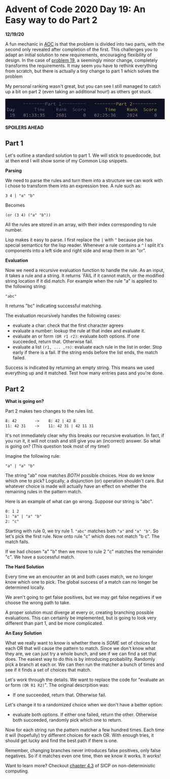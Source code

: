 Advent of Code 2020 Day 19: An Easy way to do Part 2
==========================================================

**12/19/20**

A fun mechanic in [AOC][1] is that the problem is divided
into two parts, with the second only revealed after completion of
the first.
This challenges you to adapt an initial solution to new requirements,
encouraging flexibility of design.
In the case of [problem 19][2], a seemingly minor change, completely transforms
the requirements. 
It may seem you have to rethink everything from scratch,
but there is actually a tiny change to part 1 which solves the problem

My personal ranking wasn't great, but you can see I still
managed to catch up a bit on part 2 (even taking an additional hour!) as others got stuck.

![personal stats aoc 2020](personal_stats.png)

**SPOILERS AHEAD**

## Part 1

Let's outline a standard solution to part 1.
We will stick to psuedocode, but at then end I will show some of my Common Lisp snippets.

**Parsing**

We need to parse the rules and turn them into a structure we can work with
I chose to transform them into an expression tree.
A rule such as:

    3 4 | "a" "b"

Becomes

    (or (3 4) ("a" "b"))

All the rules are stored in an array,
with their index corresponding to rule number.

Lisp makes it easy to parse.
I first replace the `|` with `^` because pie has special
semantics for the lisp reader. 
Whenever a rule contains a `^` I split it's components
into a left side and right side and wrap them in an "or".

**Evaluation**

Now we need a recursive evaluation function to handle the rule.
As an input, it takes a rule and a string.
It returns `FAIL if it cannot match,
or the modified string location if it did match.
For example when the rule "a" is applied to the following string:

    "abc"

It returns "bc" indicating successful matching.

The evaluation recursively handles the following cases:

- evaluate a char: check that the first character agrees
- evaluate a number: lookup the rule at that index and evaluate it.
- evaluate an or form `(OR r1 r2)`: evaluate both options. If one succeeded, return that. Otherwise fail.
- evaluate a list `(r1, ... ,rn)`: evaluate each rule in the list in order. Stop early if there is a fail.
                   If the string ends before the list ends, the match failed.

Success is indicated by returning an empty string.
This means we used everything up and it matched.
Test how many entries pass and you're done.


## Part 2

**What is going on?**

Part 2 makes two changes to the rules list.

    8: 42        ->    8: 42 | 42 8
    11: 42 31    ->    11: 42 31 | 42 11 31

It's not immediately clear why this breaks our recursive evaluation.
In fact, if you run it, it will not crash and still give you an (incorrect) answer.
So what is going on? (This question took most of my time!)

Imagine the following rule:

    "a" | "a" "b"

The string "ab" now matches *BOTH* possible choices. How do we know which one to pick?
Logically, a disjunction (or) operation shouldn't care.
But whatever choice
is made will actually have an effect on whether the remaining rules in the pattern
match.

Here is an example of what can go wrong.
Suppose our string is "abc".

    0: 1 2
    1: "a" | "a" "b"
    2: "c"

Starting with rule 0, we try rule 1.
`"abc"` matches both `"a"` and `"a" "b"`.
So let's pick the first rule.
Now onto rule "c" which does not match "b c".
The match fails.

If we had chosen "a" "b" then we move
to rule 2 "c" matches the remainder "c".
We have a successful match.

**The Hard Solution**

Every time we an encounter an `OR` and both cases
match, we no longer know which one to pick.
The global success of a match can no longer be determined locally.

We aren't going to get false positives, but we may get false negatives
if we choose the wrong path to take.

A proper solution must diverge at every or, creating branching possible evaluations.
This can certainly be implemented, but is going to look very different than part 1,
and be more complicated.

**An Easy Solution**

What we really want to know is whether there is *SOME* set of choices for each OR that will cause the pattern to match.
Since we don't know what they are, we can just try a whole bunch, and see if we can find a set that does.
The easiest way to do this is by introducing probability.
Randomly pick a branch at each or.
We can then run the matcher a bunch of times and see if it finds a set of choices that match.

Let's work through the details.
We want to replace the code for "evaluate an or form `(OR R1 R2)`".
The original descrpition was:

- If one succeeded, return that. Otherwise fail.

Let's change it to a randomized choice when we don't have a better option:

- evaluate both options. If either one failed, return the other.
    Otherwise both succeeded, randomly pick which one to return.

Now for each string run the pattern matcher a few hundred times.
Each time it will (hopefully) try different choices for each OR.
With enough tries, it should get lucky and find the best path
if there is one.

Remember, changing branches never introduces false positives, only false negatives.
So if it matches even one time, then we know it works.
It works!

Want to learn more? Checkout [chapter 4.3][3] of SICP
on non-deterministic computing.

[1]: https://adventofcode.com/2020
[2]: https://adventofcode.com/2020/day/1
[3]: https://mitpress.mit.edu/sites/default/files/sicp/full-text/book/book-Z-H-28.html#%_sec_4.3
